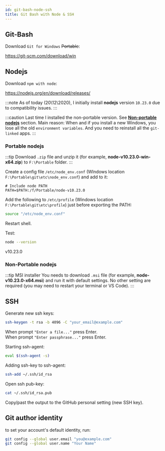 ```yaml
---
id: git-bash-node-ssh
title: Git Bash with Node & SSH
---
```


## Git-Bash

Download `Git for Windows` ~~Portable~~:

https://git-scm.com/download/win

## Nodejs

Download `npm with node`:

https://nodejs.org/en/download/releases/

:::note
As of today (20\12\2020), I initially install **nodejs** version `10.23.0` due to compatibility issues.
:::

:::caution 
Last time I installed the non-portable version. See [**Non-portable nodejs**](#non-portable-nodejs) section. Main reason: When and if you install a new Windows, you lose all the old `environment variables`. And you need to reinstall all the `git-linked` apps.
:::

### Portable nodejs

:::tip 
Download `.zip` file and unzip it (for example, **node-v10.23.0-win-x64.zip**) to `F:\Portable` folder.
:::

Create a config file `/etc/node_env.conf` (WIndows location `F:\Portable\git\etc\node_env.conf`) and add to it:

```vim title="\etc\node_env.conf"
# Include node PATH
PATH=$PATH:/f/Portable/node-v10.23.0
```

Add the following to `/etc/profile` (Windows location `F:\Portable\git\etc\profile`) just before exporting the PATH:

```bash title="/etc/profile"
source "/etc/node_env.conf"
```

Restart shell.

Test:

```bash title="Git-Bash"
node --version
```
v10.23.0

### Non-Portable nodejs

:::tip MSI installer
You needs to download `.msi` file (for example, **node-v10.23.0-x64.msi**) and run it with default settings. No other setting are required (you may need to restart your terminal or VS Code).
:::
## SSH

Generate new ssh keys:

```bash title="Git-Bash"
ssh-keygen -t rsa -b 4096 -C "your_email@example.com"
```

When prompt `"Enter a file..."` press Enter.  
When prompt `"Enter passphrase..."` press Enter.

Starting ssh-agent:

```bash
eval $(ssh-agent -s)
```

Adding ssh-key to ssh-agent:

```bash
ssh-add ~/.ssh/id_rsa
```

Open ssh pub-key:

```bash
cat ~/.ssh/id_rsa.pub
```

Copy/past the output to the GitHub personal setting (new SSH key).

## Git author identity

to set your account's default identity, run:

```bash
git config --global user.email "you@example.com"
git config --global user.name "Your Name"
```
